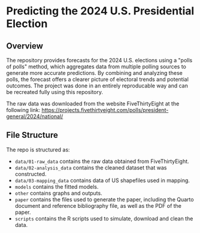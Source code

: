 # Predicting the 2024 U.S. Presidential Election

## Overview

The repository provides forecasts for the 2024 U.S. elections using a "polls of polls" method, which aggregates data from multiple polling sources to generate more accurate predictions. By combining and analyzing these polls, the forecast offers a clearer picture of electoral trends and potential outcomes. The project was done in an entirely reproducable way and can be recreated fully using this repository.

The raw data was downloaded from the website FiveThirtyEight at the following link: https://projects.fivethirtyeight.com/polls/president-general/2024/national/ 

## File Structure

The repo is structured as:

-   `data/01-raw_data` contains the raw data obtained from FiveThirtyEight.
-   `data/02-analysis_data` contains the cleaned dataset that was constructed.
-   `data/03-mapping_data` contains data of US shapefiles used in mapping. 
-   `models` contains the fitted models. 
-   `other` contains graphs and outputs.
-   `paper` contains the files used to generate the paper, including the Quarto document and reference bibliography file, as well as the PDF of the paper.
-   `scripts` contains the R scripts used to simulate, download and clean the data.

